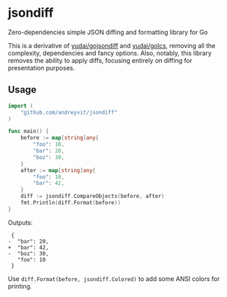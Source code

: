 # jsondiff

Zero-dependencies simple JSON diffing and formatting library for Go

This is a derivative of [yudai/gojsondiff](https://github.com/yudai/gojsondiff/tree/master) and [yudai/golcs](https://github.com/yudai/golcs/tree/master), removing all the complexity, dependencies and fancy options. Also, notably, this library removes the ability to apply diffs, focusing entirely on diffing for presentation purposes.


## Usage

```go
import (
    "github.com/andreyvit/jsondiff"
)

func main() {
    before := map[string]any{
        "foo": 10,
        "bar": 20,
        "boz": 30,
    }
    after := map[string]any{
        "foo": 10,
        "bar": 42,
    }
    diff := jsondiff.CompareObjects(before, after)
    fmt.Println(diff.Format(before))
}
```

Outputs:

```
 {
-  "bar": 20,
+  "bar": 42,
-  "boz": 30,
   "foo": 10
 }
```

Use `diff.Format(before, jsondiff.Colored)` to add some ANSI colors for printing.
